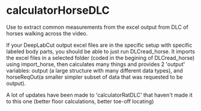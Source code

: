 # calculatorHorseDLC
Use to extract common measurements from the excel output from DLC of horses walking across the video.

If your DeepLabCut output excel files are in the specific setup with specific labeled body parts, you should be able to just run DLCread_horse. It imports the excel files in a selected folder (coded in the begining of DLCread_horse) using import_horse, then calculates many things and provides 2 'output' variables: output (a large structure with many different data types), and horseReqOut(a smaller simpler subset of data that was requested to be output).

A lot of updates have been made to 'calculatorRatDLC' that haven't made it to this one (better floor calculations, better toe-off locating)
